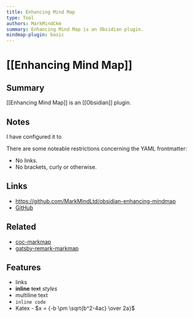 ```yaml
---
title: Enhancing Mind Map
type: Tool
authors: MarkMindCkm
summary: Enhancing Mind Map is an Obsidian plugin.
mindmap-plugin: basic
---
```


# [[Enhancing Mind Map]]

## Summary

[[Enhancing Mind Map]] is an [[Obsidian]] plugin.

## Notes

I have configured it to

There are some noteable restrictions concerning the YAML frontmatter:
- No links.
- No brackets, curly or otherwise.

## Links
- <https://github.com/MarkMindLtd/obsidian-enhancing-mindmap>
- [GitHub](https://github.com/MarkMindLtd/obsidian-enhancing-mindmap)

## Related
- [coc-markmap](https://github.com/gera2ld/coc-markmap)
- [gatsby-remark-markmap](https://github.com/gera2ld/gatsby-remark-markmap)

## Features
- links
- **inline** ~~text~~ *styles*
- multiline
   text
- `inline code`
- Katex - $x = {-b \pm \sqrt{b^2-4ac} \over 2a}$
